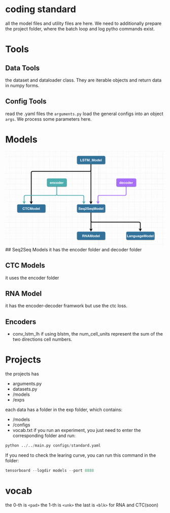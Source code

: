 # coding standard
all the model files and utility files are here. We need to additionally prepare the project folder, where the batch loop and log pytho commands exist.

# Tools
## Data Tools
the dataset and dataloader class. They are iterable objects and return data in numpy forms.

## Config Tools
read the .yaml files
the `arguments.py` load the general configs into an object `args`. We process some parameters here.


# Models
<a href="/README.html" target="_blank">
  <img class="aligncenter" alt="framework classes" src="images/2018/10/framework-classes.png" width="700" height="300" />
</a>
## Seq2Seq Models
it has the encoder folder and decoder folder

## CTC Models
it uses the encoder folder

## RNA Model
it has the encoder-decoder framwork but use the ctc loss.

## Encoders
- conv_lstm_lh
if using blstm, the num_cell_units represent the sum of the two directions cell numbers.

# Projects
the projects has
- arguments.py
- datasets.py
- /models
- /exps

each data has a folder in the exp folder, which contains:
- /models
- /configs
- vocab.txt
if you run an experiment, you just need to enter the corresponding folder and run:
```python
python ../../main.py configs/standard.yaml
```
If you need to check the learing curve, you can run this command in the folder:
```python
tensorboard --logdir models --port 8888
```

# vocab
the 0-th is `<pad>`
the 1-th is `<unk>`
the last is `<blk>` for RNA and CTC(soon)

